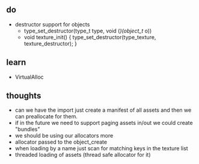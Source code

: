 
## do
- destructor support for objects
	- type_set_destructor(type_t type, void (*)(object_t* o))
	- void texture_init() { type_set_destructor(type_texture, texture_destructor); }

## learn
- VirtualAlloc

## thoughts
- can we have the import just create a manifest of all assets and then we can preallocate for them.
- if in the future we need to support paging assets in/out we could create "bundles"
- we should be using our allocators more 
- allocator passed to the object_create 
- when loading by a name just scan for matching keys in the texture list
- threaded loading of assets (thread safe allocator for it)